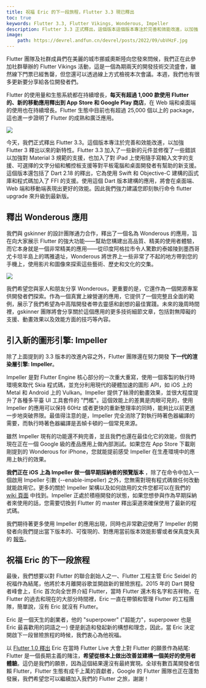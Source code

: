 ```yaml
---
title: 祝福 Eric 的下一段旅程，Flutter 3.3 現已釋出
toc: true
keywords: Flutter 3.3, Flutter Vikings, Wonderous, Impeller
description: Flutter 3.3 正式釋出，這個版本這個版本專注於完善和效能改進，以加強 Flutter 3 釋出以來的新特性。
image:
    path: https://devrel.andfun.cn/devrel/posts/2022/09/ubVHzF.jpg
---
```


Flutter 團隊及社群成員們在美麗的城市挪威奧斯陸向您發來問候，我們正在此參加社群舉辦的 Flutter Vikings 活動，這是一個為期兩天的開發技術交流盛會，雖然線下門票已經售罄，但您還可以透過線上方式檢視本次會議。本週，我們也有很多更新要分享給各位開發者們。

Flutter 的使用量和生態系統都在持續增長，**每天有超過 1,000 款使用 Flutter 的、新的移動應用釋出到 App Store 和 Google Play 商店**，在 Web 端和桌面端的使用也在持續增長。Flutter 生態中目前也有超過 25,000 個以上的 package，這也進一步證明了 Flutter 的成熟和廣泛應用。

![](https://devrel.andfun.cn/devrel/posts/2022/09/ubVHzF.jpg)

今天，我們正式釋出 Flutter 3.3。這個版本專注於完善和效能改進，以加強 Flutter 3 釋出以來的新特性。Flutter 3.3 加入了一些新的元件並修復了一些錯誤以加強對 Material 3 規範的支援，也加入了對 iPad 上使用隨手寫輸入文字的支援、可選擇的文字分組和觸控板支援等對平板電腦和桌面開發者有幫助的新支援。這個版本還包括了 Dart 2.18 的釋出，它為使用 Swift 和 Objective-C 建構的函式庫和程式碼加入了 FFI 的支援。使用這個 Dart 版本建構的應用，將會在桌面端、Web 端和移動端表現出更好的效能。因此我們強力建議您即刻執行命令 flutter upgrade 來升級到最新版。

## **釋出 Wonderous 應用**

我們與 gskinner 的設計團隊通力合作，釋出了一個名為 Wonderous 的應用，旨在向大家展示 Flutter 的強大功能——幫助您構建出高品質、精美的使用者體驗，而它本身就是一個非常精美的應用——從印度阿格拉市令人驚歎的泰姬陵到墨西哥尤卡坦半島上的瑪雅遺址，Wonderous 將世界上一些非常了不起的地方帶到您的手機上，使用影片和圖像來探索這些藝術、歷史和文化的交集。

![](https://devrel.andfun.cn/devrel/posts/2022/09/TDcEt8.jpg)

我們希望您與家人和朋友分享 Wonderous，更重要的是，它還作為一個開源專案供開發者們探索。作為一個真實上線營運的應用，它提供了一個完整且全面的範例，展示了我們希望為中高階開發者帶去靈感和創想的最佳實踐。未來的幾周時間裡，gskinner 團隊將會分享關於這個應用的更多技術細節文章，包括對無障礙的支援、動畫效果以及效能方面的技巧等內容。

## **引入新的圖形引擎: Impeller**

除了上面提到的 3.3 版本的改進內容之外，Flutter 團隊還在努力開發 **下一代的渲染層引擎: Impeller**。

Impeller 是對 Flutter Engine 核心部分的一次重大重寫，使用一個客製的執行時環境來取代 Skia 程式碼，並充分利用現代的硬體加速的圖形 API，如 iOS 上的 Metal 和 Android 上的 Vulkan。Impeller 提供了絲滑的動畫效果，並很大程度提升了各種多平臺 UI 工具套件的 "門檻"。這個效能上的差異是肉眼可見的，使用 Impeller 的應用可以保持 60Hz 或者更快的重新整理率的同時，能夠比以前更進一步地突破界限。最值得注意的是，Impeller 完全消除了對執行時著色器編譯的需要，而執行時著色器編譯是丟幀卡頓的一個常見來源。

雖然 Impeller 現有的功能還不夠完善，並且我們也還在最佳化它的效能，但我們現在正在一個 Google 級的產品應用上做內部測試。如果您在 App Store 下載剛剛提到的 Wonderous for iPhone，您就能提前感受 Impeller 在生產環境中的應用上執行的效果。

**我們正在 iOS 上為 Impeller 做一個早期採納者的預覽版本** ，除了在命令中加入一個啟用 Impeller 引數 (--enable-impeller) 之外，您無需對現有程式碼做任何改動就能啟用它。更多的關於 Impeller 架構以及如何啟用的文件您都可以在我們的 [wiki 頁面](https://github.com/flutter/flutter/wiki/Impeller "Impeller 概覽") 中找到。Impeller 正處於積極開發的狀態，如果您想參與作為早期採納者來使用的話，您需要切換到 Flutter 的 master 釋出渠道來確保使用了最新的程式碼。

我們期待著更多使用 Impeller 的應用出現，同時也非常歡迎使用了 Impeller 的開發者向我們提出當下版本的、可復現的、對應用當前版本效能影響或者保真度失真的 [報告](https://github.com/flutter/flutter/issues/new?assignees=&labels=created+via+performance+template&labels=impeller&template=4_performance_others.md&title=%5BImpeller%5D "提交效能影響或者保真度失真問題報告")。

## **祝福 Eric 的下一段旅程**

最後，我們想要以對 Flutter 的聯合創始人之一、Flutter 工程主管 Eric Seidel 的祝福作為結尾，他將於本月離開谷歌並開啟新的冒險旅程。2015 年的 Dart 開發者峰會上，Eric 首次向全世界介紹 Flutter，當時 Flutter 還木有名字和吉祥物，在 Flutter 的過去和現在的大部分時間裡，Eric 一直在帶領和管理 Flutter 的工程團隊，簡單說，沒有 Eric 就沒有 Flutter。

Eric 是一個天生的創業者，他的 "superpower" ("超能力"，superpower 也是 Eric 最喜歡用的詞語之一) 便是創造和發起新的構想和理念，因此，當 Eric 決定開啟下一段冒險旅程的時候，我們衷心為他祝福。

以 [Flutter 1.0 釋出](https://developers.google.cn/events/flutter-live "Flutter 1.0 釋出") Eric 在當時 Flutter Live 大會上對 Flutter 的願景作為結尾: Flutter 是一個長期主義的賭注，**希望從根本上做出改善並建構一個美好的使用者體驗**。這仍是我們的願景，因為這個結果還沒有最終實現。全球有數百萬開發者信賴 Flutter，Flutter 生態有成千上萬的貢獻者，Google 的 Flutter 團隊也正在蓬勃發展，我們希望您可以繼續加入我們的 Flutter 之旅，謝謝！
